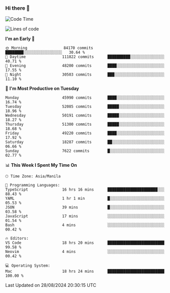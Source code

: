### Hi there 👋

<!--START_SECTION:waka-->
![Code Time](http://img.shields.io/badge/Code%20Time-5%2C482%20hrs%2029%20mins-blue)

![Lines of code](https://img.shields.io/badge/From%20Hello%20World%20I%27ve%20Written-120.1%20million%20lines%20of%20code-blue)

**I'm an Early 🐤** 

```text
🌞 Morning                84170 commits       ████████░░░░░░░░░░░░░░░░░   30.64 % 
🌆 Daytime                111822 commits      ██████████░░░░░░░░░░░░░░░   40.71 % 
🌃 Evening                48200 commits       ████░░░░░░░░░░░░░░░░░░░░░   17.55 % 
🌙 Night                  30503 commits       ███░░░░░░░░░░░░░░░░░░░░░░   11.10 % 
```
📅 **I'm Most Productive on Tuesday** 

```text
Monday                   45990 commits       ████░░░░░░░░░░░░░░░░░░░░░   16.74 % 
Tuesday                  52085 commits       █████░░░░░░░░░░░░░░░░░░░░   18.96 % 
Wednesday                50191 commits       █████░░░░░░░░░░░░░░░░░░░░   18.27 % 
Thursday                 51300 commits       █████░░░░░░░░░░░░░░░░░░░░   18.68 % 
Friday                   49220 commits       ████░░░░░░░░░░░░░░░░░░░░░   17.92 % 
Saturday                 18287 commits       ██░░░░░░░░░░░░░░░░░░░░░░░   06.66 % 
Sunday                   7622 commits        █░░░░░░░░░░░░░░░░░░░░░░░░   02.77 % 
```


📊 **This Week I Spent My Time On** 

```text
🕑︎ Time Zone: Asia/Manila

💬 Programming Languages: 
TypeScript               16 hrs 16 mins      ██████████████████████░░░   88.43 % 
YAML                     1 hr 1 min          █░░░░░░░░░░░░░░░░░░░░░░░░   05.53 % 
JSON                     39 mins             █░░░░░░░░░░░░░░░░░░░░░░░░   03.58 % 
JavaScript               17 mins             ░░░░░░░░░░░░░░░░░░░░░░░░░   01.54 % 
Bash                     4 mins              ░░░░░░░░░░░░░░░░░░░░░░░░░   00.42 % 

🔥 Editors: 
VS Code                  18 hrs 20 mins      █████████████████████████   99.58 % 
Neovim                   4 mins              ░░░░░░░░░░░░░░░░░░░░░░░░░   00.42 % 

💻 Operating System: 
Mac                      18 hrs 24 mins      █████████████████████████   100.00 % 
```


 Last Updated on 28/08/2024 20:30:15 UTC
<!--END_SECTION:waka-->


<!--
**rad182/rad182** is a ✨ _special_ ✨ repository because its `README.md` (this file) appears on your GitHub profile.

Here are some ideas to get you started:

- 🔭 I’m currently working on ...
- 🌱 I’m currently learning ...
- 👯 I’m looking to collaborate on ...
- 🤔 I’m looking for help with ...
- 💬 Ask me about ...
- 📫 How to reach me: ...
- 😄 Pronouns: ...
- ⚡ Fun fact: ...
-->
